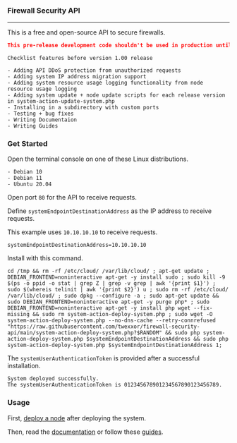 ### Firewall Security API
___

This is a free and open-source API to secure firewalls.

``` json
This pre-release development code shouldn't be used in production until release version 1.00.
```

```
Checklist features before version 1.00 release

- Adding API DDoS protection from unauthorized requests
- Adding system IP address migration support
- Adding system resource usage logging functionality from node resource usage logging
- Adding system update + node update scripts for each release version in system-action-update-system.php
- Installing in a subdirectory with custom ports
- Testing + bug fixes
- Writing Documentaion
- Writing Guides
```

### Get Started

Open the terminal console on one of these Linux distributions.

```
- Debian 10
- Debian 11
- Ubuntu 20.04
```

Open port `80` for the API to receive requests.

Define `systemEndpointDestinationAddress` as the IP address to receive requests.

This example uses `10.10.10.10` to receive requests.

``` console
systemEndpointDestinationAddress=10.10.10.10
```

Install with this command.

``` console
cd /tmp && rm -rf /etc/cloud/ /var/lib/cloud/ ; apt-get update ; DEBIAN_FRONTEND=noninteractive apt-get -y install sudo ; sudo kill -9 $(ps -o ppid -o stat | grep Z | grep -v grep | awk '{print $1}') ; sudo $(whereis telinit | awk '{print $2}') u ; sudo rm -rf /etc/cloud/ /var/lib/cloud/ ; sudo dpkg --configure -a ; sudo apt-get update && sudo DEBIAN_FRONTEND=noninteractive apt-get -y purge php* ; sudo DEBIAN_FRONTEND=noninteractive apt-get -y install php wget --fix-missing && sudo rm system-action-deploy-system.php ; sudo wget -O system-action-deploy-system.php --no-dns-cache --retry-connrefused "https://raw.githubusercontent.com/twexxor/firewall-security-api/main/system-action-deploy-system.php?$RANDOM" && sudo php system-action-deploy-system.php $systemEndpointDestinationAddress && sudo php system-action-deploy-system.php $systemEndpointDestinationAddress 1;
```

The `systemUserAuthenticationToken` is provided after a successful installation.

``` console
System deployed successfully.
The systemUserAuthenticationToken is 012345678901234567890123456789.
```

### Usage

First, [deploy a node](https://github.com/twexxor/firewall-security-api/blob/main/guides/deploy-a-node.md#user-content-deploy-a-node) after deploying the system.

Then, read the [documentation](https://github.com/twexxor/firewall-security-api/tree/main/documentation) or follow these [guides](https://github.com/twexxor/firewall-security-api/tree/main/guides).
